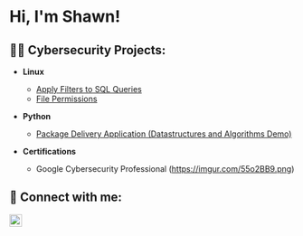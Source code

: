 <h1>Hi, I'm Shawn! <br/></h1>

<h2>👨‍💻 Cybersecurity Projects:</h2>

- <b>Linux</b>
  - [Apply Filters to SQL Queries](https://github.com/shawnrushjr/LinuxLab/tree/main)
  - [File Permissions](https://github.com/shawnrushjr/FilePermissionsLab/tree/main)

- <b>Python</b>
  - [Package Delivery Application (Datastructures and Algorithms Demo)](https://github.com/shawnrushjr/PythonLab/tree/main)
 


- <b>Certifications</b>
  - Google Cybersecurity Professional (https://imgur.com/55o2BB9.png)


<h2> 🤳 Connect with me:</h2>


[<img align="left" alt="shawnrushjr | LinkedIn" width="22px" src="https://cdn.jsdelivr.net/npm/simple-icons@v3/icons/linkedin.svg" />][linkedin]


[linkedin]: https://linkedin.com/in/shawnrushjr

<!--
**joshmadakor1/joshmadakor1** is a ✨ _special_ ✨ repository because its `README.md` (this file) appears on your GitHub profile.

Here are some ideas to get you started:

- 🔭 I’m currently working on ...
- 🌱 I’m currently learning ...
- 👯 I’m looking to collaborate on ...
- 🤔 I’m looking for help with ...
- 💬 Ask me about ...
- 📫 How to reach me: ...
- 😄 Pronouns: ...
- ⚡ Fun fact: ...
-->

